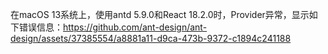 在macOS 13系统上，使用antd 5.9.0和React 18.2.0时，Provider异常，显示如下错误信息：https://github.com/ant-design/ant-design/assets/37385554/a8881a11-d9ca-473b-9372-c1894c241188
